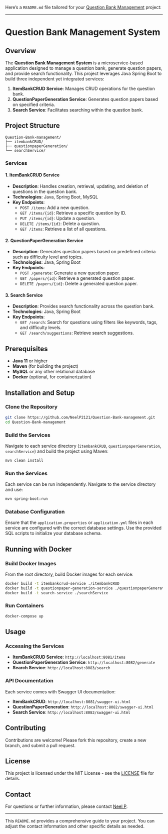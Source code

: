 Here’s a `README.md` file tailored for your [Question Bank Management](https://github.com/NeelP2121/Question-Bank-management/tree/master) project:

---

# Question Bank Management System

## Overview

The **Question Bank Management System** is a microservice-based application designed to manage a question bank, generate question papers, and provide search functionality. This project leverages Java Spring Boot to build three independent yet integrated services:

1. **ItemBankCRUD Service**: Manages CRUD operations for the question bank.
2. **QuestionPaperGeneration Service**: Generates question papers based on specified criteria.
3. **Search Service**: Facilitates searching within the question bank.

## Project Structure

```
Question-Bank-management/
├── itembankCRUD/
├── questionpaperGeneration/
└── searchService/
```

### Services

#### 1. ItemBankCRUD Service
- **Description**: Handles creation, retrieval, updating, and deletion of questions in the question bank.
- **Technologies**: Java, Spring Boot, MySQL
- **Key Endpoints**:
  - `POST /items`: Add a new question.
  - `GET /items/{id}`: Retrieve a specific question by ID.
  - `PUT /items/{id}`: Update a question.
  - `DELETE /items/{id}`: Delete a question.
  - `GET /items`: Retrieve a list of all questions.

#### 2. QuestionPaperGeneration Service
- **Description**: Generates question papers based on predefined criteria such as difficulty level and topics.
- **Technologies**: Java, Spring Boot
- **Key Endpoints**:
  - `POST /generate`: Generate a new question paper.
  - `GET /papers/{id}`: Retrieve a generated question paper.
  - `DELETE /papers/{id}`: Delete a generated question paper.

#### 3. Search Service
- **Description**: Provides search functionality across the question bank.
- **Technologies**: Java, Spring Boot
- **Key Endpoints**:
  - `GET /search`: Search for questions using filters like keywords, tags, and difficulty levels.
  - `GET /search/suggestions`: Retrieve search suggestions.

## Prerequisites

- **Java 11** or higher
- **Maven** (for building the project)
- **MySQL** or any other relational database
- **Docker** (optional, for containerization)

## Installation and Setup

### Clone the Repository

```bash
git clone https://github.com/NeelP2121/Question-Bank-management.git
cd Question-Bank-management
```

### Build the Services

Navigate to each service directory (`itembankCRUD`, `questionpaperGeneration`, `searchService`) and build the project using Maven:

```bash
mvn clean install
```

### Run the Services

Each service can be run independently. Navigate to the service directory and use:

```bash
mvn spring-boot:run
```

### Database Configuration

Ensure that the `application.properties` or `application.yml` files in each service are configured with the correct database settings. Use the provided SQL scripts to initialize your database schema.

## Running with Docker

### Build Docker Images

From the root directory, build Docker images for each service:

```bash
docker build -t itembankcrud-service ./itembankCRUD
docker build -t questionpaper-generation-service ./questionpaperGeneration
docker build -t search-service ./searchService
```

### Run Containers

```bash
docker-compose up
```

## Usage

### Accessing the Services

- **ItemBankCRUD Service**: `http://localhost:8081/items`
- **QuestionPaperGeneration Service**: `http://localhost:8082/generate`
- **Search Service**: `http://localhost:8083/search`

### API Documentation

Each service comes with Swagger UI documentation:
- **ItemBankCRUD**: `http://localhost:8081/swagger-ui.html`
- **QuestionPaperGeneration**: `http://localhost:8082/swagger-ui.html`
- **Search Service**: `http://localhost:8083/swagger-ui.html`

## Contributing

Contributions are welcome! Please fork this repository, create a new branch, and submit a pull request.

## License

This project is licensed under the MIT License - see the [LICENSE](LICENSE) file for details.

## Contact

For questions or further information, please contact [Neel P](mailto:your.email@example.com).

---

This `README.md` provides a comprehensive guide to your project. You can adjust the contact information and other specific details as needed.
